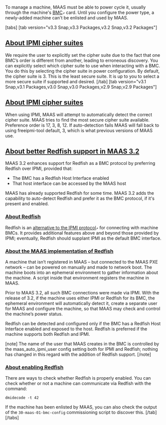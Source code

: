 <!-- "Power management reference" -->
To manage a machine, MAAS must be able to power cycle it, usually through the machine's [BMC](https://en.wikipedia.org/wiki/Intelligent_Platform_Management_Interface#Baseboard_management_controller)`↗` card.  Until you configure the power type, a newly-added machine can't be enlisted and used by MAAS.

[tabs]
[tab version="v3.3 Snap,v3.3 Packages,v3.2 Snap,v3.2 Packages"]
<a href="#heading--about-ipmi-cipher-suites"><h2 id="heading--about-ipmi-cipher-suites">About IPMI cipher suites</h2></a>

We require the user to explicitly set the cipher suite due to the fact that one BMC’s order is different from another, leading to erroneous discovery. You can explicitly select which cipher suite to use when interacting with a BMC. You do this by selecting the cipher suite in power configuration.  By default, the cipher suite is 3. This is the least secure suite. It is up to you to select a more secure suite if supported and desired.
[/tab]
[tab version="v3.1 Snap,v3.1 Packages,v3.0 Snap,v3.0 Packages,v2.9 Snap,v2.9 Packages"]
<a href="#heading--about-ipmi-cipher-suites"><h2 id="heading--about-ipmi-cipher-suites">About IPMI cipher suites</h2></a>

When using IPMI, MAAS will attempt to automatically detect the correct cipher suite. MAAS tries to find the most secure cipher suite available. Preference order is 17, 3, 8, 12. If auto-detection fails MAAS will fall back to using freeipmi-tool default, 3, which is what previous versions of MAAS use.

<a href="#heading--about-redfish-support"><h2 id="heading--about-redfish-support">About better Redfish support in MAAS 3.2</h2></a>

MAAS 3.2 enhances support for Redfish as a BMC protocol by preferring Redfish over IPMI, provided that:

- The BMC has a Redfish Host Interface enabled
- That host interface can be accessed by the MAAS host

MAAS has already supported Redfish for some time.  MAAS 3.2 adds the capability to auto-detect Redfish and prefer it as the BMC protocol, if it's present and enabled.

<a href="#heading--about-redfish"><h3 id="heading--about-redfish">About Redfish</h3></a>

Redfish is an [alternative to the IPMI protocol](https://www.dmtf.org/sites/default/files/Redfish_Tech_Note-November_2018.pdf)`↗` for connecting with machine BMCs.  It provides additional features above and beyond those provided by IPMI; eventually, Redfish should supplant IPMI as the default BMC interface.

<a href="#heading--about-redfish-with-maas"><h3 id="heading--about-redfish-with-maas">About the MAAS implementation of Redfish</h3></a>

A machine that isn’t registered in MAAS – but connected to the MAAS PXE network – can be powered on manually and made to network boot. The machine boots into an ephemeral environment to gather information about the machine. A script inside that environment registers the machine in MAAS.

Prior to MAAS 3.2, all such BMC connections were made via IPMI.  With the release of 3.2, if the machine uses either IPMI or Redfish for its BMC, the ephemeral environment will automatically detect it, create a separate user for MAAS and configure the machine, so that MAAS may check and control the machine’s power status.

Redfish can be detected and configured only if the BMC has a Redfish Host Interface enabled and exposed to the host. Redfish is preferred if the machine supports both Redfish and IPMI.

[note]
The name of the user that MAAS creates in the BMC is controlled by the maas_auto_ipmi_user config setting both for IPMI and Redfish; nothing has changed in this regard with the addition of Redfish support.
[/note]

<a href="#heading--about-enabling-redfish"><h3 id="heading--about-enabling-redfish">About enabling Redfish</h3></a>

There are ways to check whether Redfish is properly enabled.  You can check whether or not a machine can communicate via Redfish with the command: 

```nohighlight
dmidecode -t 42
```

If the machine has been enlisted by MAAS, you can also check the output of the `30-maas-01-bmc-config` commissioning script to discover this.
[/tab]
[/tabs]


